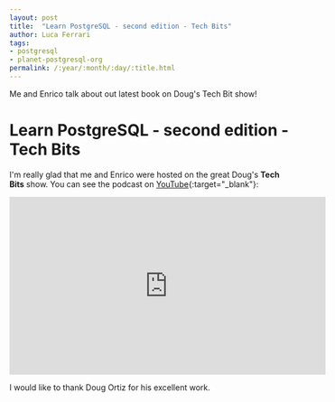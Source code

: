 ```yaml
---
layout: post
title:  "Learn PostgreSQL - second edition - Tech Bits"
author: Luca Ferrari
tags:
- postgresql
- planet-postgresql-org
permalink: /:year/:month/:day/:title.html
---
```

Me and Enrico talk about out latest book on Doug's Tech Bit show!

# Learn PostgreSQL - second edition - Tech Bits

I'm really glad that me and Enrico were hosted on the great Doug's **Tech Bits** show. You can see the podcast on [YouTube](Biblio/lib/Biblio/Schema/Result/){:target="_blank"}:


<center>
<iframe width="560" height="315" src="https://www.youtube.com/embed/fA2MhUpyM44?si=dT9pHQ2aNrCi9wRo" title="YouTube video player" frameborder="0" allow="accelerometer; autoplay; clipboard-write; encrypted-media; gyroscope; picture-in-picture; web-share" allowfullscreen></iframe>
</center>

I would like to thank Doug Ortiz for his excellent work.

